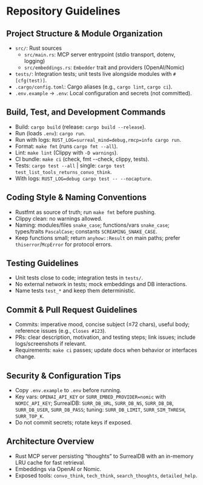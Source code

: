 # Repository Guidelines

## Project Structure & Module Organization
- `src/`: Rust sources
  - `src/main.rs`: MCP server entrypoint (stdio transport, dotenv, logging)
  - `src/embeddings.rs`: `Embedder` trait and providers (OpenAI/Nomic)
- `tests/`: Integration tests; unit tests live alongside modules with `#[cfg(test)]`.
- `.cargo/config.toml`: Cargo aliases (e.g., `cargo lint`, `cargo ci`).
- `.env.example` → `.env`: Local configuration and secrets (not committed).

## Build, Test, and Development Commands
- Build: `cargo build` (release: `cargo build --release`).
- Run (loads `.env`): `cargo run`.
- Run with logs: `RUST_LOG=surreal_mind=debug,rmcp=info cargo run`.
- Format: `make fmt` (runs `cargo fmt --all`).
- Lint: `make lint` (Clippy with `-D warnings`).
- CI bundle: `make ci` (check, fmt --check, clippy, tests).
- Tests: `cargo test --all` | single: `cargo test test_list_tools_returns_convo_think`.
- With logs: `RUST_LOG=debug cargo test -- --nocapture`.

## Coding Style & Naming Conventions
- Rustfmt as source of truth; run `make fmt` before pushing.
- Clippy clean: no warnings allowed.
- Naming: modules/files `snake_case`; functions/vars `snake_case`; types/traits `PascalCase`; constants `SCREAMING_SNAKE_CASE`.
- Keep functions small; return `anyhow::Result` on main paths; prefer `thiserror`/`McpError` for protocol errors.

## Testing Guidelines
- Unit tests close to code; integration tests in `tests/`.
- No external network in tests; mock embeddings and DB interactions.
- Name tests `test_*` and keep them deterministic.

## Commit & Pull Request Guidelines
- Commits: imperative mood, concise subject (≤72 chars), useful body; reference issues (e.g., `Closes #123`).
- PRs: clear description, motivation, and testing steps; link issues; include logs/screenshots if relevant.
- Requirements: `make ci` passes; update docs when behavior or interfaces change.

## Security & Configuration Tips
- Copy `.env.example` to `.env` before running.
- Key vars: `OPENAI_API_KEY` or `SURR_EMBED_PROVIDER=nomic` with `NOMIC_API_KEY`; SurrealDB: `SURR_DB_URL`, `SURR_DB_NS`, `SURR_DB_DB`, `SURR_DB_USER`, `SURR_DB_PASS`; tuning: `SURR_DB_LIMIT`, `SURR_SIM_THRESH`, `SURR_TOP_K`.
- Do not commit secrets; rotate keys if exposed.

## Architecture Overview
- Rust MCP server persisting “thoughts” to SurrealDB with an in-memory LRU cache for fast retrieval.
- Embeddings via OpenAI or Nomic.
- Exposed tools: `convo_think`, `tech_think`, `search_thoughts`, `detailed_help`.

